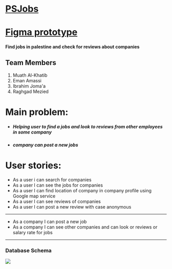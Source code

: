 # [PSJobs](https://psjobs.herokuapp.com)
# [Figma prototype](https://www.figma.com/proto/oBE6HkL6AEh3cTEKsbyINN/Untitled?node-id=320%3A13306&scaling=min-zoom&page-id=0%3A1&starting-point-node-id=320%3A13306&show-proto-sidebar=1)

#### Find jobs in palestine and check for reviews about companies

## Team Members 
1. Muath Al-Khatib
2. Eman Amassi
3. Ibrahim Joma'a
4. Raghgad Mezied

# Main problem: 
* ##### Helping user to find a jobs and look to reviews from other employees in some company
* ##### company can post a new jobs 

# User stories: 
* As a user i can search for companies
* As a user I can see the jobs for companies
* As a user I can find location of company in company profile using Google map service
* As a user I can see reviews of companies
* As a user I can post a new review with case anonymous 
---
* As a company I can post a new job
* As a company I can see other companies and can look or reviews or salary rate for jobs

---
### Database Schema 
![](https://i.imgur.com/Tt5hjQo.png)
